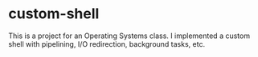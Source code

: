 # custom-shell
This is a project for an Operating Systems class. I implemented a custom shell with pipelining, I/O redirection, background tasks, etc.
